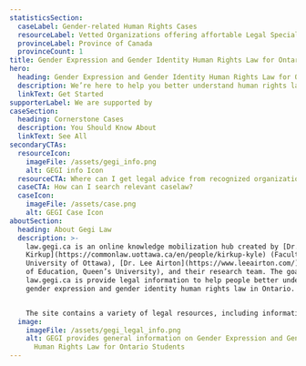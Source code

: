 ```yaml
---
statisticsSection:
  caseLabel: Gender-related Human Rights Cases
  resourceLabel: Vetted Organizations offering affortable Legal Specialty
  provinceLabel: Province of Canada
  provinceCount: 1
title: Gender Expression and Gender Identity Human Rights Law for Ontario Students
hero:
  heading: Gender Expression and Gender Identity Human Rights Law for Ontario Students
  description: We’re here to help you better understand human rights law in Ontario.
  linkText: Get Started
supporterLabel: We are supported by
caseSection:
  heading: Cornerstone Cases
  description: You Should Know About
  linkText: See All
secondaryCTAs:
  resourceIcon:
    imageFile: /assets/gegi_info.png
    alt: GEGI info Icon
  resourceCTA: Where can I get legal advice from recognized organizations and firms?
  caseCTA: How can I search relevant caselaw?
  caseIcon:
    imageFile: /assets/case.png
    alt: GEGI Case Icon
aboutSection:
  heading: About Gegi Law
  description: >-
    law.gegi.ca is an online knowledge mobilization hub created by [Dr. Kyle
    Kirkup](https://commonlaw.uottawa.ca/en/people/kirkup-kyle) (Faculty of Law,
    University of Ottawa), [Dr. Lee Airton](https://www.leeairton.com/) (Faculty
    of Education, Queen’s University), and their research team. The goal of
    law.gegi.ca is provide legal information to help people better understand
    gender expression and gender identity human rights law in Ontario.


    The site contains a variety of legal resources, including information on the Ontario Human Rights Code, where to access legal advice for a specific legal problem, and examples of publicly-accessible decisions of the Ontario Human Rights Tribunal. law.gegi.ca does not provide legal advice.
  image:
    imageFile: /assets/gegi_legal_info.png
    alt: GEGI provides general information on Gender Expression and Gender Identity
      Human Rights Law for Ontario Students
---
```

